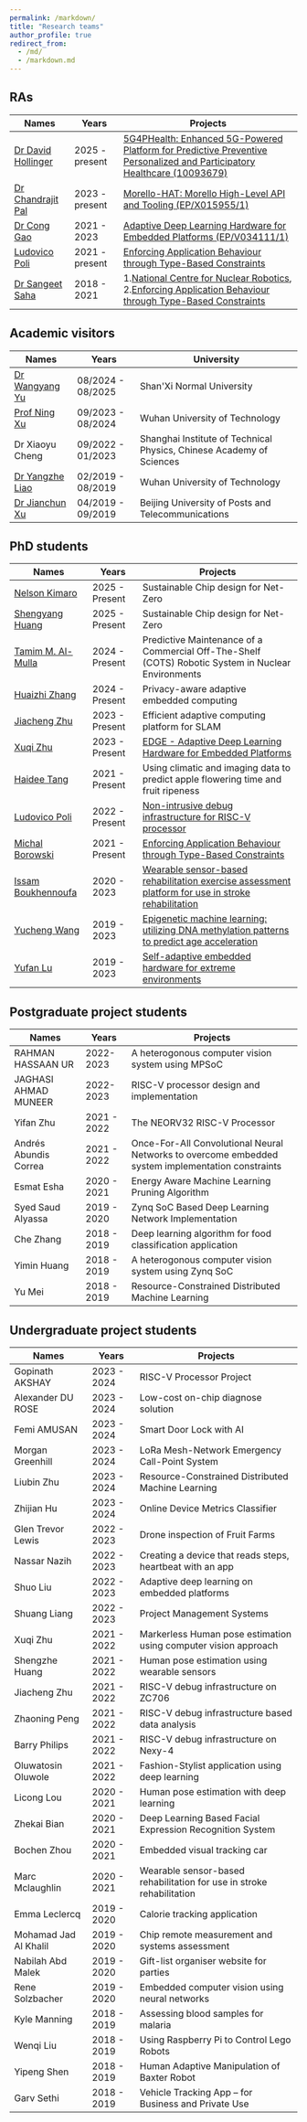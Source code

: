 ```yaml
---
permalink: /markdown/
title: "Research teams"
author_profile: true
redirect_from: 
  - /md/
  - /markdown.md
---
```


## RAs

|Names|Years |Projects|
|---|---|---|
|[Dr David Hollinger](https://www.essex.ac.uk/people/HOLLI41506/david-hollinger)|2025 - present| [5G4PHealth: Enhanced 5G-Powered Platform for Predictive Preventive Personalized and Participatory Healthcare (10093679)](https://balancezhai.github.io/portfolio/portfolio-991/) |
|[Dr Chandrajit Pal](https://www.essex.ac.uk/people/PALCH71608/chandrajit-pal)|2023 - present| [Morello-HAT: Morello High-Level API and Tooling (EP/X015955/1)](https://balancezhai.github.io/portfolio/portfolio-993/) |
|[Dr Cong Gao](https://www.linkedin.com/in/%E8%81%AA-%E9%AB%98-3a65a0163/)|2021 - 2023| [Adaptive Deep Learning Hardware for Embedded Platforms (EP/V034111/1)](https://balancezhai.github.io/portfolio/portfolio-995/) |
|[Ludovico Poli](https://uk.linkedin.com/in/ludovico-poli-448340190)|2021 - present| [Enforcing Application Behaviour through Type-Based Constraints](https://balancezhai.github.io/portfolio/protfolio-994/#) |
|[Dr Sangeet Saha](https://uk.linkedin.com/in/sangeet-saha-a677924b)|2018 - 2021|1.[National Centre for Nuclear Robotics](https://balancezhai.github.io/portfolio/protfolio-998/#), 2.[Enforcing Application Behaviour through Type-Based Constraints](https://balancezhai.github.io/portfolio/protfolio-994/#)|

## Academic visitors

|Names|Years| University            |
|---|---|---|
|[Dr Wangyang Yu](https://ieeexplore.ieee.org/author/37085534739)|08/2024 - 08/2025|Shan'Xi Normal University|
|[Prof Ning Xu](http://wutinfo.whut.edu.cn/yjspy/dsjs/201808/t20180811_317302.shtml)|09/2023 - 08/2024|Wuhan University of Technology|
|Dr Xiaoyu Cheng|09/2022 - 01/2023|Shanghai Institute of Technical Physics, Chinese Academy of Sciences|
|[Dr Yangzhe Liao](https://ieeexplore.ieee.org/author/37085753559)|02/2019 - 08/2019|Wuhan University of Technology|
|[Dr Jianchun Xu](https://scholar.google.com/citations?user=DjS2wVEAAAAJ&hl=zh-CN)|04/2019 - 09/2019|Beijing University of Posts and Telecommunications|


## PhD students

| Names                   | Years            | Projects                                                             |
| --------                | ---------------- | ------------------------------------------------------------ |
| [Nelson Kimaro](hhttps://www.essex.ac.uk/people/KIMAR42800) | 2025 - Present   | Sustainable Chip design for Net-Zero |
| [Shengyang Huang](https://www.essex.ac.uk/people/HUANG11726/shengyang-huang) | 2025 - Present   | Sustainable Chip design for Net-Zero |
| [Tamim M. Al-Mulla](https://www.essex.ac.uk/people/MAHMU16908) | 2024 - Present   | Predictive Maintenance of a Commercial Off-The-Shelf (COTS) Robotic System in Nuclear Environments |
| [Huaizhi Zhang](https://www.essex.ac.uk/people/ZHANG22840/Huaizhi-Zhang) | 2024 - Present   | Privacy-aware adaptive embedded computing |
| [Jiacheng Zhu](https://www.essex.ac.uk/people/ZHUJI940033) | 2023 - Present   | Efficient adaptive computing platform for SLAM |
| [Xuqi Zhu](https://www.essex.ac.uk/people/ZHUXU16003) | 2023 - Present   | [EDGE - Adaptive Deep Learning Hardware for Embedded Platforms](https://balancezhai.github.io/portfolio/portfolio-995/) |
| [Haidee Tang](https://www.essex.ac.uk/people/TANGH63502s) | 2021 - Present   | Using climatic and imaging data to predict apple flowering time and fruit ripeness                         |
| [Ludovico Poli](https://www.linkedin.com/in/michal-borowski-521b8790/) | 2022 - Present   | [Non-intrusive debug infrastructure for RISC-V processor](https://balancezhai.github.io/portfolio/protfolio-994/#)                          |
| [Michal Borowski](https://www.linkedin.com/in/michal-borowski-521b8790/) | 2021 - Present   | [Enforcing Application Behaviour through Type-Based Constraints](https://balancezhai.github.io/portfolio/protfolio-994/#)                          |
| [Issam Boukhennoufa](https://www.linkedin.com/in/issam-boukhennoufa/) | 2020 - 2023   | [Wearable sensor-based rehabilitation exercise assessment platform for use in stroke rehabilitation](https://balancezhai.github.io/portfolio/protfolio-996/)                          |
| [Yucheng Wang](https://www.linkedin.com/in/yucheng-wang-278b921b1/)   | 2019 - 2023   | [Epigenetic machine learning: utilizing DNA methylation patterns to predict age acceleration](https://balancezhai.github.io/portfolio/protfolio-997/)                          |
| [Yufan Lu](https://scholar.google.ae/citations?user=OBZ16uoAAAAJ&hl=en) | 2019 - 2023   | [Self-adaptive embedded hardware for extreme environments](https://balancezhai.github.io/portfolio/portfolio-995/)     |

## Postgraduate project students

| Names                   | Years            | Projects                                                             |
| --------                | ---------------- | ------------------------------------------------------------ |
|RAHMAN	HASSAAN UR|2022-2023|A heterogonous computer vision system using MPSoC|
|JAGHASI	AHMAD MUNEER | 2022-2023 | RISC-V processor design and implementation|
| Yifan Zhu       | 2021 - 2022   | The NEORV32 RISC-V Processor    |
| Andrés Abundis Correa       | 2021 - 2022   | Once-For-All Convolutional Neural Networks to overcome embedded system implementation constraints     |
| Esmat Esha       | 2020 - 2021   | Energy Aware Machine Learning Pruning Algorithm     |
| Syed Saud Alyassa       | 2019 - 2020   | Zynq SoC Based Deep Learning Network Implementation   |
| Che Zhang | 2018 - 2019   | Deep learning algorithm for food classification application                         |
| Yimin Huang | 2018 - 2019   | A heterogonous computer vision system using Zynq SoC                 |
| Yu Mei | 2018 - 2019   | Resource-Constrained Distributed Machine Learning                         |

## Undergraduate project students

| Names                   | Years            | Projects                                                             |
| --------                | ---------------- | ------------------------------------------------------------ |
|Gopinath AKSHAY |2023 - 2024   | RISC-V Processor Project |
|Alexander DU ROSE |2023 - 2024   | Low-cost on-chip diagnose solution |
|Femi AMUSAN |2023 - 2024   | Smart Door Lock with AI |
|Morgan Greenhill |2023 - 2024   | LoRa Mesh-Network Emergency Call-Point System |
|Liubin Zhu |2023 - 2024   | Resource-Constrained Distributed Machine Learning |
|Zhijian Hu |2023 - 2024   | Online Device Metrics Classifier  |
|Glen Trevor Lewis |2022 - 2023   | Drone inspection of Fruit Farms  |
| Nassar Nazih         | 2022 - 2023   | Creating a device that reads steps, heartbeat with an app  |
| Shuo Liu         | 2022 - 2023   | Adaptive deep learning on embedded platforms |
| Shuang Liang     | 2022 - 2023   | Project Management Systems |
| Xuqi Zhu         | 2021 - 2022   | Markerless Human pose estimation using computer vision approach |
| Shengzhe Huang         | 2021 - 2022   | Human pose estimation using wearable sensors |
| Jiacheng Zhu         | 2021 - 2022   | RISC-V debug infrastructure on ZC706|
| Zhaoning Peng         | 2021 - 2022   | RISC-V debug infrastructure based data analysis |
| Barry Philips         | 2021 - 2022   | RISC-V debug infrastructure on Nexy-4 |
| Oluwatosin Oluwole    | 2021 - 2022   | Fashion-Stylist application using deep learning |
| Licong Lou         | 2020 - 2021   | Human pose estimation with deep learning |
| Zhekai Bian        | 2020 - 2021   | Deep Learning Based Facial Expression Recognition System |
| Bochen Zhou        | 2020 - 2021   | Embedded visual tracking car |
| Marc Mclaughlin    | 2020 - 2021   | Wearable sensor-based rehabilitation for use in stroke rehabilitation |
| Emma Leclercq    | 2019 - 2020   | Calorie tracking application |
| Mohamad Jad Al Khalil    | 2019 - 2020    | Chip remote measurement and systems assessment |
| Nabilah Abd Malek    | 2019 - 2020    | Gift-list organiser website for parties |
| Rene Solzbacher   | 2019 - 2020    | Embedded computer vision using neural networks |
| Kyle Manning   | 2018 - 2019    | Assessing blood samples for malaria |
| Wenqi Liu   | 2018 - 2019    | Using Raspberry Pi to Control Lego Robots |
| Yipeng Shen   | 2018 - 2019    | Human Adaptive Manipulation of Baxter Robot |
| Garv Sethi  | 2018 - 2019    | Vehicle Tracking App – for Business and Private Use|



